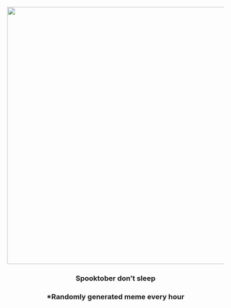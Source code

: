 <p align="center">
        <img src="https://i.redd.it/2id25uombjs91.jpg" width="600" height="600">
        </p>
        <h3 align="center">Spooktober don’t sleep</h3>
        <h3 align="center">*Randomly generated meme every hour</h3>
    